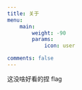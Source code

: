 ```yaml
---
title: 关于
menu:
    main: 
        weight: -90
        params:
            icon: user

comments: false
---
```


这没啥好看的捏 flag

